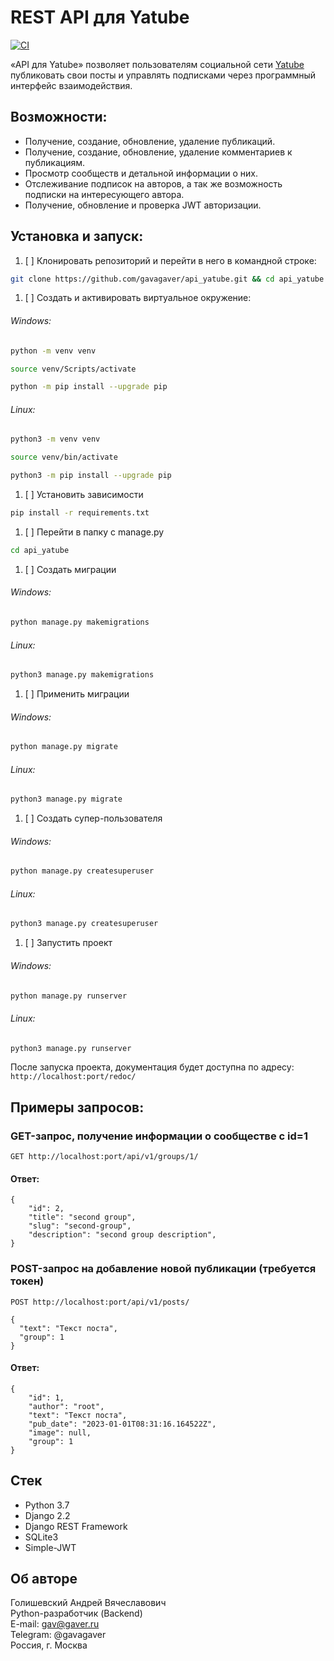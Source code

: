 # REST API для Yatube
[![CI](https://github.com/gavagaver/api_yatube/actions/workflows/tests.yml/badge.svg?branch=master)](https://github.com/gavagaver/api_yatube/actions/workflows/tests.yml)

«API для Yatube» позволяет пользователям социальной сети [Yatube](https://github.com/gavagaver/yatube)  публиковать свои посты и управлять подписками через программный интерфейс взаимодействия.

## Возможности:

- Получение, создание, обновление, удаление публикаций.
- Получение, создание, обновление, удаление комментариев к публикациям.
- Просмотр сообществ и детальной информации о них.
- Отслеживание подписок на авторов, а так же возможность подписки на интересующего автора.
- Получение, обновление и проверка JWT авторизации.

## Установка и запуск:
1. [ ] Клонировать репозиторий и перейти в него в командной строке:

```bash
git clone https://github.com/gavagaver/api_yatube.git && cd api_yatube
```

1. [ ] Создать и активировать виртуальное окружение:

###### Windows:
```bash
python -m venv venv
```
```bash
source venv/Scripts/activate
```
```bash
python -m pip install --upgrade pip
```
###### Linux:
```bash
python3 -m venv venv
```
```bash
source venv/bin/activate
```
```bash
python3 -m pip install --upgrade pip
```

1. [ ] Установить зависимости
```bash
pip install -r requirements.txt
``` 
1. [ ] Перейти в папку с manage.py

```bash
cd api_yatube
``` 

1. [ ] Создать миграции
###### Windows:
```bash
python manage.py makemigrations
```
###### Linux:
```bash
python3 manage.py makemigrations
```

1. [ ] Применить миграции
###### Windows:
```bash
python manage.py migrate
```
###### Linux:
```bash
python3 manage.py migrate
```

1. [ ] Создать супер-пользователя
###### Windows:
```bash
python manage.py createsuperuser
```
###### Linux:
```bash
python3 manage.py createsuperuser
```

1. [ ] Запустить проект
###### Windows:
```bash
python manage.py runserver
```
###### Linux:
```bash
python3 manage.py runserver
```

После запуска проекта, документация будет доступна по адресу:
`http://localhost:port/redoc/`

## Примеры запросов:

### GET-запрос, получение информации о сообществе c id=1

`GET http://localhost:port/api/v1/groups/1/`

#### Ответ:

```
{
    "id": 2,
    "title": "second group",
    "slug": "second-group",
    "description": "second group description",
}
```

### POST-запрос на добавление новой публикации (требуется токен)

`POST http://localhost:port/api/v1/posts/`

```
{
  "text": "Текст поста",
  "group": 1
}
```

#### Ответ:

```
{
    "id": 1,
    "author": "root",
    "text": "Текст поста",
    "pub_date": "2023-01-01T08:31:16.164522Z",
    "image": null,
    "group": 1
}
```

## Стек
- Python 3.7
- Django 2.2
- Django REST Framework
- SQLite3
- Simple-JWT

## Об авторе
Голишевский Андрей Вячеславович  
Python-разработчик (Backend)  
E-mail: gav@gaver.ru  
Telegram: @gavagaver  
Россия, г. Москва  
